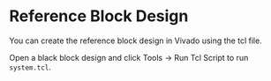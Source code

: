 # Reference Block Design

You can create the reference block design in Vivado using the tcl file. 

Open a black block design and click Tools -> Run Tcl Script to run `system.tcl`.

